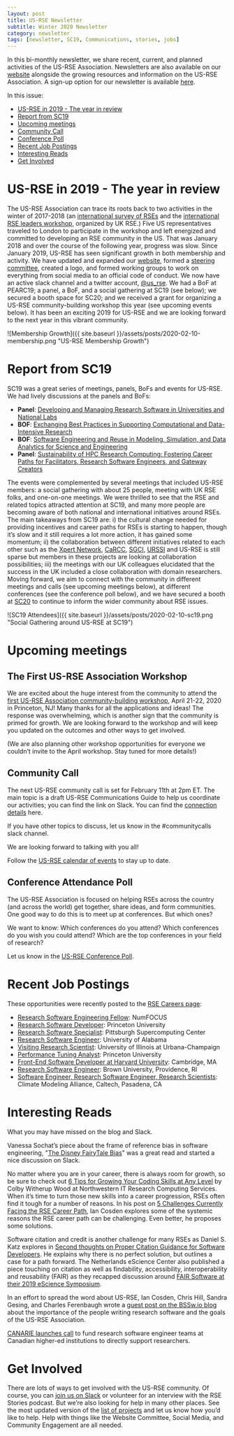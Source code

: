 ```yaml
---
layout: post
title: US-RSE Newsletter
subtitle: Winter 2020 Newsletter
category: newsletter
tags: [newsletter, SC19, Communications, stories, jobs]
---
```


In this bi-monthly newsletter, we share recent, current, and planned activities of the US-RSE Association. Newsletters are also available on our [website](https://us-rse.org/newsletters/) alongside the growing resources and information on the US-RSE Association. A sign-up option for our newsletter is available [here](https://us-rse.org/join/).

In this issue:

* [US-RSE in 2019 - The year in review](#review)
* [Report from SC19](#sc19)
* [Upcoming meetings](#meetings)
* [Community Call](#communitycall)
* [Conference Poll](#poll)
* [Recent Job Postings](#jobs)
* [Interesting Reads](#read)
* [Get Involved](#getinvolved)

<a name="review"></a>

# US-RSE in 2019 - The year in review

The US-RSE Association can trace its roots back to two activities in the winter of 2017-2018 (an [international survey of RSEs](https://www.software.ac.uk/blog/2018-03-12-what-do-we-know-about-rses-results-our-international-surveys) and the [international RSE leaders workshop](https://society-rse.org/events/international-leaders-workshop/), organized by UK RSE.) Five US representatives traveled to London to participate in the workshop and left energized and committed to developing an RSE community in the US. That was January 2018 and over the course of the following year, progress was slow. Since January 2019, US-RSE has seen significant growth in both membership and activity. We have updated and expanded our [website](https://us-rse.org), formed a [steering committee](https://us-rse.org/steering-committee/), created a logo, and formed working groups to work on everything from social media to an official code of conduct. We now have an active slack channel and a twitter account, [@us_rse](https://twitter.com/us_rse). We had a BoF at PEARC19; a panel, a BoF, and a social gathering at SC19 (see below); we secured a booth space for SC20; and we received a grant for organizing a US-RSE community-building workshop this year (see upcoming events below). It has been an exciting 2019 for US-RSE and we are looking forward to the next year in this vibrant community.

![Membership Growth]({{ site.baseurl }}/assets/posts/2020-02-10-membership.png "US-RSE Membership Growth")

<a name="sc19"></a>

# Report from SC19

SC19 was a great series of meetings, panels, BoFs and events for US-RSE. We had lively discussions at the panels and BoFs:

*   **Panel**: [Developing and Managing Research Software in Universities and National Labs](https://sc19.supercomputing.org/?post_type=page&p=3479&id=pan108&sess=sess226)
*   **BOF**: [Exchanging Best Practices in Supporting Computational and Data-Intensive Research](https://sc19.supercomputing.org/session/?sess=sess266)
*   **BOF**: [Software Engineering and Reuse in Modeling, Simulation, and Data Analytics for Science and Engineering](https://sc19.supercomputing.org/?post_type=page&p=3480&sess=sess341)
*   **Panel**: [Sustainability of HPC Research Computing: Fostering Career Paths for Facilitators, Research Software Engineers, and Gateway Creators](https://sc19.supercomputing.org/?post_type=page&p=3479&id=pan109&sess=sess227)

The events were complemented by several meetings that included US-RSE members: a social gathering with about 25 people, meeting with UK RSE folks, and one-on-one meetings. We were thrilled to see that the RSE and related topics attracted attention at SC19, and many more people are becoming aware of both national and international initiatives around RSEs. The main takeaways from SC19 are: i) the cultural change needed for providing incentives and career paths for RSEs is starting to happen, though it’s slow and it still requires a lot more action, it has gained some momentum; ii) the collaboration between different initiatives related to each other such as the [Xpert Network](https://sites.udel.edu/xpert-cdi/), [CaRCC](https://carcc.org/), [SGCI](https://sciencegateways.org/), [URSSI](http://urssi.us/) and US-RSE is still sparse but members in these projects are looking at collaboration possibilities; iii) the meetings with our UK colleagues elucidated that the success in the UK included a close collaboration with domain researchers. Moving forward, we aim to connect with the community in different meetings and calls (see upcoming meetings below), at different conferences (see the conference poll below), and we have secured a booth at [SC20](https://sc20.supercomputing.org/) to continue to inform the wider community about RSE issues.

![SC19 Attendees]({{ site.baseurl }}/assets/posts/2020-02-10-sc19.png "Social Gathering around US-RSE at SC19")


<a name="meetings"></a>

# Upcoming meetings

## The First US-RSE Association Workshop 

We are excited about the huge interest from the community to attend the [first US-RSE Association community-building workshop](https://us-rse.org/2019-11-14-april-2020-workshop/), April 21-22, 2020 in Princeton, NJ! Many thanks for all the applications and ideas! The response was overwhelming, which is another sign that the community is primed for growth. We are looking forward to the workshop and will keep you updated on the outcomes and other ways to get involved.

(We are also planning other workshop opportunities for everyone we couldn’t invite to the April workshop. Stay tuned for more details!)

<a name="communitycall"></a>

## Community Call

The next US-RSE community call is set for February 11th at 2pm ET. The main topic is a draft US-RSE Communications Guide to help us coordinate our activities; you can find the link on Slack. You can find the [connection details](https://docs.google.com/document/d/1a01T-YlUfDsUvdErSYaTUVVZNzgn7PsXYEPSwVV7YFM/edit?usp=sharing) here.

If you have other topics to discuss, let us know in the #communitycalls slack channel.

We are looking forward to talking with you all!

Follow the [US-RSE calendar of events](https://calendar.google.com/calendar/embed?src=kgh79lg13k1d8a2o1s6megfuhc%40group.calendar.google.com&ctz=America%2FNew_York) to stay up to date.

<a name="poll"></a>

## Conference Attendance Poll

The US-RSE Association is focused on helping RSEs across the country (and across the world) get together, share ideas, and form communities. One good way to do this is to meet up at conferences. But which ones?

We want to know: Which conferences do you attend? Which conferences do you wish you could attend? Which are the top conferences in your field of research?

Let us know in the [US-RSE Conference Poll](https://docs.google.com/forms/d/1NzA9JtnOAN6bA8LefRd5zy_Vb1NECvcpQpZjrhiyfaM/edit).

<a name="jobs"></a>

# Recent Job Postings

These opportunities were recently posted to the [RSE Careers page](https://us-rse.org/jobs/):

*   [Research Software Engineering Fellow](https://numfocus.org/blog/now-hiring-matplotlib-research-software-engineering-fellow): NumFOCUS
*   [Research Software Developer](https://cdh.princeton.edu/updates/2019/12/06/research-software-developer-job-opening/): Princeton University
*   [Research Software Specialist](https://www.psc.edu/about-psc/employment/3116-research-software-specialist-2014428): Pittsburgh Supercomputing Center
*   [Research Software Engineer](http://carver.cs.ua.edu/RSE.htm): University of Alabama
*   [Visiting Research Scientist](https://jobs.illinois.edu/academic-job-board/job-details?jobID=123477&job=visiting-research-scientist-school-of-information-sciences-123477): University of Illinois at Urbana-Champaign
*   [Performance Tuning Analyst](https://main-princeton.icims.com/jobs/11125/performance-tuning-analyst/job): Princeton University
*   [Front-End Software Developer at Harvard University](https://sjobs.brassring.com/TGnewUI/Search/Home/Home?partnerid=25240&siteid=5341#jobDetails=1460482_5341): Cambridge, MA
*   [Research Software Engineer](https://brown.wd5.myworkdayjobs.com/en-US/staff-careers-brown/job/180-George-Street/Research-Software-Engineer_REQ164152): Brown University, Providence, RI
*   [Software Engineer, Research Software Engineer, Research Scientists](https://clima.caltech.edu/join-our-team/): Climate Modeling Alliance, Caltech, Pasadena, CA 

<a name="read"></a>

# Interesting Reads

What you may have missed on the blog and Slack.

Vanessa Sochat’s piece about the frame of reference bias in software engineering, "[The Disney FairyTale Bias](https://us-rse.org/blog/2020/vsoch/disney-fairytale-bias/)" was a great read and started a nice discussion on Slack.

No matter where you are in your career, there is always room for growth, so be sure to check out [6 Tips for Growing Your Coding Skills at Any Level](https://sites.northwestern.edu/researchcomputing/2020/01/14/6-tips-for-growing-your-coding-skills-at-any-level/) by Colby Witherup Wood at Northwestern IT Research Computing Services. When it’s time to turn those new skills into a career progression, RSEs often find it tough for a number of reasons. In his post on [5 Challenges Currently Facing the RSE Career Path](https://cosden.github.io/RSE-career-path), Ian Cosden explores some of the systemic reasons the RSE career path can be challenging. Even better, he proposes some solutions.

Software citation and credit is another challenge for many RSEs as Daniel S. Katz explores in [Second thoughts on Proper Citation Guidance for Software Developers](https://danielskatzblog.wordpress.com/2019/12/20/thoughts-on-citation-guidance-for-developers/). He explains why there is no perfect solution, but outlines a case for a path forward. The Netherlands eScience Center also published a piece touching on citation as well as findability, accessibility, interoperability and reusability (FAIR) as they recapped discussion around [FAIR Software at their 2019 eScience Symposium](https://blog.esciencecenter.nl/fair-software-at-the-2019-escience-symposium-6117f310aa34).

In an effort to spread the word about US-RSE, Ian Cosden, Chris Hill, Sandra Gesing, and Charles Ferenbaugh wrote a [guest post on the BSSw.io blog](https://bssw.io/blog_posts/us-research-software-engineer-us-rse-association) about the importance of the people writing research software and the goals of the US-RSE Association. 

[CANARIE launches call](https://app.cyberimpact.com/newsletter-view-online?ct=odY7E3GSMB0orUp3F4npac_10MW_KXS8fcwDToNKtxwoCgSswi8-BcWiFMKlcsxXuC_kZCoOmiW03Va4flCO0Q~~) to fund research software engineer teams at Canadian higher-ed institutions to directly support researchers.

<a name="getinvolved"></a>

# Get Involved

There are lots of ways to get involved with the US-RSE community. Of course, you can [join us on Slack](https://us-rse.org/join) or volunteer for an interview with the RSE Stories podcast. But we’re also looking for help in many other places. See the most updated version of the [list of projects](https://docs.google.com/document/d/1jjVD0WkeeWZJI6yqSKyMdIjtClzolsxv75RkpLju17I/edit?usp=sharing) and let us know how you’d like to help. Help with things like the Website Committee, Social Media, and Community Engagement are all needed.
